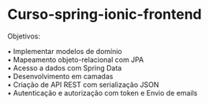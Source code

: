 <h1> Curso-spring-ionic-frontend</h1>

<p>Objetivos:</p>

<p align="left">
 <div>
  • Implementar modelos de domínio
</div>
 
 <div> • Mapeamento objeto-relacional com JPA  </div>
 
  <div> • Acesso a dados com Spring Data </div>
 •  Desenvolvimento em camadas 
  <div></div>
  • Criação de API REST com serialização JSON 
  <div></div>
  • Autenticação e autorização com token e Envio de emails 
 <div></div>
</p>
